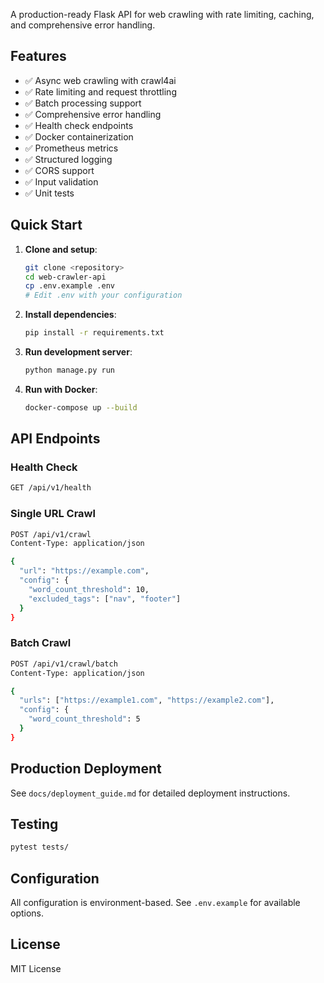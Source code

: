 
A production-ready Flask API for web crawling with rate limiting, caching, and comprehensive error handling.

## Features

- ✅ Async web crawling with crawl4ai
- ✅ Rate limiting and request throttling
- ✅ Batch processing support
- ✅ Comprehensive error handling
- ✅ Health check endpoints
- ✅ Docker containerization
- ✅ Prometheus metrics
- ✅ Structured logging
- ✅ CORS support
- ✅ Input validation
- ✅ Unit tests

## Quick Start

1. **Clone and setup**:
   ```bash
   git clone <repository>
   cd web-crawler-api
   cp .env.example .env
   # Edit .env with your configuration
   ```

2. **Install dependencies**:
   ```bash
   pip install -r requirements.txt
   ```

3. **Run development server**:
   ```bash
   python manage.py run
   ```

4. **Run with Docker**:
   ```bash
   docker-compose up --build
   ```

## API Endpoints

### Health Check
```bash
GET /api/v1/health
```

### Single URL Crawl
```bash
POST /api/v1/crawl
Content-Type: application/json

{
  "url": "https://example.com",
  "config": {
    "word_count_threshold": 10,
    "excluded_tags": ["nav", "footer"]
  }
}
```

### Batch Crawl
```bash
POST /api/v1/crawl/batch
Content-Type: application/json

{
  "urls": ["https://example1.com", "https://example2.com"],
  "config": {
    "word_count_threshold": 5
  }
}
```

## Production Deployment

See `docs/deployment_guide.md` for detailed deployment instructions.

## Testing

```bash
pytest tests/
```

## Configuration

All configuration is environment-based. See `.env.example` for available options.

## License

MIT License